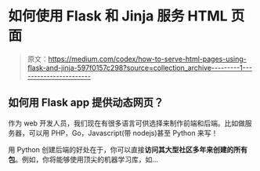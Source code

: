# 如何使用 Flask 和 Jinja 服务 HTML 页面

> 原文：<https://medium.com/codex/how-to-serve-html-pages-using-flask-and-jinja-597f0157c298?source=collection_archive---------1----------------------->

## 如何用 Flask app 提供动态网页？

作为 web 开发人员，我们现在有很多语言可供选择来制作前端和后端。比如做服务器，可以用 PHP，Go，Javascript(带 nodejs)甚至 Python 来写！

用 Python 创建后端的好处在于，你可以直接**访问其大型社区多年来创建的所有包**。例如，你将能够使用顶尖的机器学习库，如…